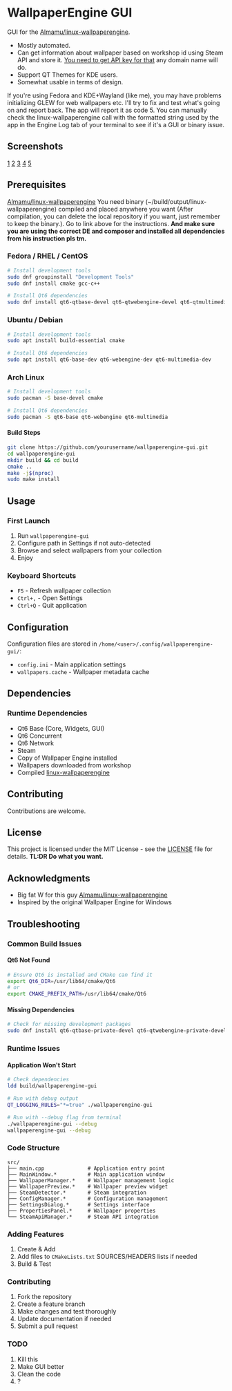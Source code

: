 # WallpaperEngine GUI

GUI for the [Almamu/linux-wallpaperengine](https://github.com/Almamu/linux-wallpaperengine).
- Mostly automated.
- Can get information about wallpaper based on workshop id using Steam API and store it. [You need to get API key for that](https://steamcommunity.com/dev/apikey) any domain name will do.
- Support QT Themes for KDE users.
- Somewhat usable in terms of design.

If you're using Fedora and KDE+Wayland (like me), you may have problems initializing GLEW for web wallpapers etc. I'll try to fix and test what's going on and report back. The app will report it as code 5.
You can manually check the linux-wallpaperengine call with the formatted string used by the app in the Engine Log tab of your terminal to see if it's a GUI or binary issue.

## Screenshots

[1](screenshots/image.png)
[2](screenshots/image2.png)
[3](screenshots/image3.png)
[4](screenshots/image4.png)
[5](screenshots/image5.png)

## Prerequisites

[Almamu/linux-wallpaperengine](https://github.com/Almamu/linux-wallpaperengine)
You need binary (~/build/output/linux-wallpaperengine) compiled and placed anywhere you want (After compilation, you can delete the local repository if you want, just remember to keep the binary.). Go to link above for the instructions. **And make sure you are using the correct DE and composer and installed all dependencies from his instruction pls tm.**

### Fedora / RHEL / CentOS
```bash
# Install development tools
sudo dnf groupinstall "Development Tools"
sudo dnf install cmake gcc-c++

# Install Qt6 dependencies
sudo dnf install qt6-qtbase-devel qt6-qtwebengine-devel qt6-qtmultimedia-devel
```

### Ubuntu / Debian
```bash
# Install development tools
sudo apt install build-essential cmake

# Install Qt6 dependencies
sudo apt install qt6-base-dev qt6-webengine-dev qt6-multimedia-dev
```

### Arch Linux
```bash
# Install development tools
sudo pacman -S base-devel cmake

# Install Qt6 dependencies
sudo pacman -S qt6-base qt6-webengine qt6-multimedia
```

#### Build Steps
```bash
git clone https://github.com/yourusername/wallpaperengine-gui.git
cd wallpaperengine-gui
mkdir build && cd build
cmake ..
make -j$(nproc)
sudo make install
```

## Usage

### First Launch
1. Run `wallpaperengine-gui`
2. Configure path in Settings if not auto-detected
3. Browse and select wallpapers from your collection
4. Enjoy

### Keyboard Shortcuts
- `F5` - Refresh wallpaper collection
- `Ctrl+,` - Open Settings
- `Ctrl+Q` - Quit application

## Configuration

Configuration files are stored in `/home/<user>/.config/wallpaperengine-gui/`:
- `config.ini` - Main application settings
- `wallpapers.cache` - Wallpaper metadata cache

## Dependencies

### Runtime Dependencies
- Qt6 Base (Core, Widgets, GUI)
- Qt6 Concurrent
- Qt6 Network
- Steam
- Copy of Wallpaper Engine installed
- Wallpapers downloaded from workshop
- Compiled [linux-wallpaperengine](https://github.com/Almamu/linux-wallpaperengine)

## Contributing

Contributions are welcome.

## License

This project is licensed under the MIT License - see the [LICENSE](LICENSE) file for details. 
**TL:DR Do what you want.**

## Acknowledgments

- Big fat W for this guy [Almamu/linux-wallpaperengine](https://github.com/Almamu/linux-wallpaperengine)
- Inspired by the original Wallpaper Engine for Windows

## Troubleshooting

### Common Build Issues

#### Qt6 Not Found
```bash
# Ensure Qt6 is installed and CMake can find it
export Qt6_DIR=/usr/lib64/cmake/Qt6
# or
export CMAKE_PREFIX_PATH=/usr/lib64/cmake/Qt6
```

#### Missing Dependencies
```bash
# Check for missing development packages
sudo dnf install qt6-qtbase-private-devel qt6-qtwebengine-private-devel
```

### Runtime Issues

#### Application Won't Start
```bash
# Check dependencies
ldd build/wallpaperengine-gui

# Run with debug output
QT_LOGGING_RULES="*=true" ./wallpaperengine-gui

# Run with --debug flag from terminal
./wallpaperengine-gui --debug
wallpaperengine-gui --debug
```

### Code Structure
```
src/
├── main.cpp              # Application entry point
├── MainWindow.*          # Main application window
├── WallpaperManager.*    # Wallpaper management logic
├── WallpaperPreview.*    # Wallpaper preview widget
├── SteamDetector.*       # Steam integration
├── ConfigManager.*       # Configuration management
├── SettingsDialog.*      # Settings interface
├── PropertiesPanel.*     # Wallpaper properties
└── SteamApiManager.*     # Steam API integration
```

### Adding Features
1. Create & Add
2. Add files to `CMakeLists.txt` SOURCES/HEADERS lists if needed
3. Build & Test

### Contributing
1. Fork the repository
2. Create a feature branch
3. Make changes and test thoroughly
4. Update documentation if needed
5. Submit a pull request

### TODO

1. Kill this
2. Make GUI better
3. Clean the code
4. ?